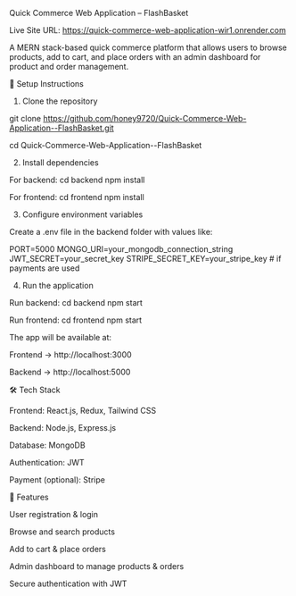 Quick Commerce Web Application – FlashBasket

Live Site URL: https://quick-commerce-web-application-wir1.onrender.com

A MERN stack-based quick commerce platform that allows users to browse products, add to cart, and place orders with an admin dashboard for product and order management.

🚀 Setup Instructions
1. Clone the repository

git clone https://github.com/honey9720/Quick-Commerce-Web-Application--FlashBasket.git

cd Quick-Commerce-Web-Application--FlashBasket

2. Install dependencies

For backend:
cd backend
npm install

For frontend:
cd frontend
npm install

3. Configure environment variables

Create a .env file in the backend folder with values like:

PORT=5000
MONGO_URI=your_mongodb_connection_string
JWT_SECRET=your_secret_key
STRIPE_SECRET_KEY=your_stripe_key # if payments are used

4. Run the application

Run backend:
cd backend
npm start

Run frontend:
cd frontend
npm start

The app will be available at:

Frontend → http://localhost:3000

Backend → http://localhost:5000

🛠 Tech Stack

Frontend: React.js, Redux, Tailwind CSS

Backend: Node.js, Express.js

Database: MongoDB

Authentication: JWT

Payment (optional): Stripe

📌 Features

User registration & login

Browse and search products

Add to cart & place orders

Admin dashboard to manage products & orders

Secure authentication with JWT
